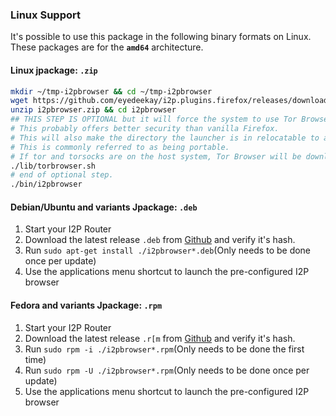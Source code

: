 ### Linux Support

It's possible to use this package in the following binary formats on
Linux. These packages are for the **`amd64`** architecture.

#### Linux jpackage: `.zip`

```sh
mkdir ~/tmp-i2pbrowser && cd ~/tmp-i2pbrowser
wget https://github.com/eyedeekay/i2p.plugins.firefox/releases/download/1.0.6/i2pbrowser.zip
unzip i2pbrowser.zip && cd i2pbrowser
## THIS STEP IS OPTIONAL but it will force the system to use Tor Browser from within the i2pbrowser directory.
# This probably offers better security than vanilla Firefox.
# This will also make the directory the launcher is in relocatable to a flash drive, for instance.
# This is commonly referred to as being portable.
# If tor and torsocks are on the host system, Tor Browser will be downloaded over Tor.
./lib/torbrowser.sh 
# end of optional step.
./bin/i2pbrowser
```

#### Debian/Ubuntu and variants Jpackage: `.deb`

1. Start your I2P Router
2. Download the latest release `.deb` from [Github](https://github.com/eyedeekay/i2p.plugins.firefox/releases) and verify it's hash.
3. Run `sudo apt-get install ./i2pbrowser*.deb`(Only needs to be done once per update)
4. Use the applications menu shortcut to launch the pre-configured I2P browser

#### Fedora and variants Jpackage: `.rpm`

1. Start your I2P Router
2. Download the latest release `.r[m` from [Github](https://github.com/eyedeekay/i2p.plugins.firefox/releases) and verify it's hash.
3. Run `sudo rpm -i ./i2pbrowser*.rpm`(Only needs to be done the first time)
4. Run `sudo rpm -U ./i2pbrowser*.rpm`(Only needs to be done once per update)
5. Use the applications menu shortcut to launch the pre-configured I2P browser
